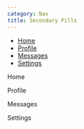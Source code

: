 ```yaml
---
category: Nav
title: Secondary Pills
---
```

<div class="docs-example">
  <div role="tabpanel">
    <ul class="nav nav-pills-secondary" role="tablist">
      <li class="nav-item">
        <a class="nav-link active" href="#home2" role="tab" data-toggle="tab">Home</a>
      </li>
      <li class="nav-item">
        <a class="nav-link" href="#profile2" role="tab" data-toggle="tab">Profile</a>
      </li>
      <li class="nav-item">
        <a class="nav-link" href="#messages2" role="tab" data-toggle="tab">Messages</a>
      </li>
      <li class="nav-item">
        <a class="nav-link" href="#settings2" role="tab" data-toggle="tab">Settings</a>
      </li>
    </ul>
    <div class="tab-content tab-bump">
      <div role="tabpanel" class="tab-pane active" id="home2">
        <p class="lead">Home</p>
      </div>
      <div role="tabpanel" class="tab-pane" id="profile2">
        <p class="lead">Profile</p>
      </div>
      <div role="tabpanel" class="tab-pane" id="messages2">
        <p class="lead">Messages</p>
      </div>
      <div role="tabpanel" class="tab-pane" id="settings2">
        <p class="lead">Settings</p>
      </div>
    </div>
  </div>
</div>
